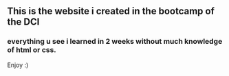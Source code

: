 ## This is the website i created in the bootcamp of the DCI 
### everything u see i learned in 2 weeks without much knowledge of html or css.

Enjoy :)
